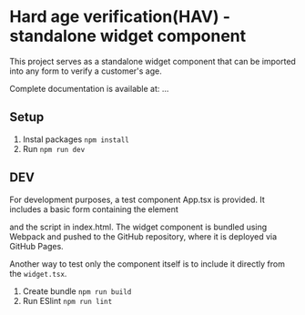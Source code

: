 # Hard age verification(HAV) - standalone widget component

This project serves as a standalone widget component that can be imported into any form to verify a customer's age. 

Complete documentation is available at: ...

## Setup

1. Instal packages
```npm install```
2. Run
```npm run dev```

## DEV 

For development purposes, a test component App.tsx is provided. It includes a basic form containing the element <div className="ageproof-cz" data-apikey="A3SVWCBN"></div> and the script <script src="https://marekbauer.github.io/hav-widget/dist/widget.bundle.js" defer></script> in index.html. The widget component is bundled using Webpack and pushed to the GitHub repository, where it is deployed via GitHub Pages.

Another way to test only the component itself is to include it directly from the `widget.tsx`. 

1. Create bundle
```npm run build```
2. Run ESlint
```npm run lint```